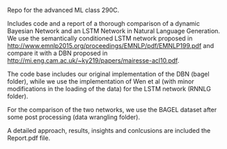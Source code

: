 Repo for the advanced ML class 290C.

Includes code and a report of a thorough comparison of a dynamic Bayesian Network and an LSTM Network in Natural Language Generation. We use the semantically conditioned LSTM network proposed in http://www.emnlp2015.org/proceedings/EMNLP/pdf/EMNLP199.pdf and compare it with a DBN proposed in http://mi.eng.cam.ac.uk/~ky219/papers/mairesse-acl10.pdf.

The code base includes our original implementation of the DBN (bagel folder), while we use the implementation of Wen et al (with minor modifications in the loading of the data) for the LSTM network (RNNLG folder).

For the comparison of the two networks, we use the BAGEL dataset after some post processing (data wrangling folder).

A detailed approach, results, insights and conlcusions are included the Report.pdf file.